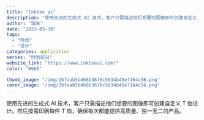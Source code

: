 ```yaml
---
title: "Inktee ai"
description: "使用先进的生成式 AI 技术，客户只需描述他们想要的图像即可创建自定义 T 恤设计。然后按需印刷每件 T 恤，确保每次都"
author: "瑞东"
date: "2023-03-30"
tags:
  - "时尚"
  - "设计"
categories: application
series: "时尚前沿"
website_link: "https://www.inkteeai.com/"
color: "#666"

thumb_image: "/img/2bfeab5bd68b3676c5634b45e7164c56.png"
cover_image: "/img/2bfeab5bd68b3676c5634b45e7164c56.png"
---
```


使用先进的生成式 AI 技术，客户只需描述他们想要的图像即可创建自定义 T 恤设计。然后按需印刷每件 T 恤，确保每次都能提供高质量、独一无二的产品。